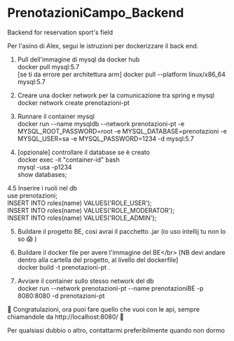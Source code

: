 # PrenotazioniCampo_Backend
Backend for reservation sport's field

Per l'asino di Alex, segui le istruzioni per dockerizzare il back end.</br>

1. Pull dell'immagine di mysql da docker hub</br>
  docker pull mysql:5.7</br>
  [se ti da errore per architettura arm] docker pull --platform linux/x86_64 mysql:5.7</br>

2. Creare una docker network per la comunicazione tra spring e mysql</br>
  docker network create prenotazioni-pt</br>
  
3. Runnare il container mysql</br>
  docker run --name mysqldb --network prenotazioni-pt -e MYSQL_ROOT_PASSWORD=root -e MYSQL_DATABASE=prenotazioni -e MYSQL_USER=sa -e MYSQL_PASSWORD=1234 -d mysql:5.7</br>

4. [opzionale] controllare il database se è creato</br>
  docker exec -it "container-id" bash</br>
  mysql -usa -p1234</br>
  show databases;</br>
  
4.5 Inserire i ruoli nel db</br>
  use prenotazioni;</br>
  INSERT INTO roles(name) VALUES('ROLE_USER');</br>
  INSERT INTO roles(name) VALUES('ROLE_MODERATOR');</br>
  INSERT INTO roles(name) VALUES('ROLE_ADMIN');</br>

5. Buildare il progetto BE, cosi avrai il pacchetto .jar (io uso intellij tu non lo so 😱 )</br>

6. Buildare il docker file per avere l'immagine del BE\</br>
  [NB devi andare dentro alla cartella del progetto, al livello del dockerfile]</br>
  docker build -t prenotazioni-pt . </br>
  
7. Avviare il container sullo stesso network del db</br>
  docker run --network prenotazioni-pt --name prenotazioniBE -p 8080:8080 -d prenotazioni-pt</br>

🥳 Congratulazioni, ora puoi fare quello che vuoi con le api, sempre chiamandole da http://localhost:8080/ 🥳</br>

Per qualsiasi dubbio o altro, contattarmi preferibilmente quando non dormo</br>
